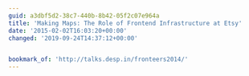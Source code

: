 ```yaml
---
guid: a3dbf5d2-38c7-440b-8b42-05f2c07e964a
title: 'Making Maps: The Role of Frontend Infrastructure at Etsy'
date: '2015-02-02T16:03:20+00:00'
changed: '2019-09-24T14:37:12+00:00'


bookmark_of: 'http://talks.desp.in/fronteers2014/'
---
```




